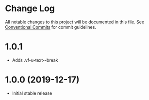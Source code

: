 # Change Log

All notable changes to this project will be documented in this file.
See [Conventional Commits](https://conventionalcommits.org) for commit guidelines.

# 1.0.1 

* Adds .vf-u-text--break

# 1.0.0 (2019-12-17)

* Initial stable release
